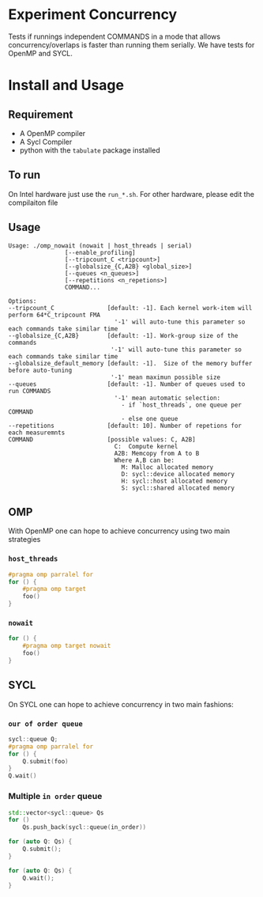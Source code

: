 # Experiment Concurrency


Tests if runnings independent COMMANDS in a mode that allows concurrency/overlaps is faster than running them serially.
We have tests for OpenMP and SYCL. 

# Install and Usage

## Requirement
- A OpenMP compiler
- A Sycl Compiler
- python with the `tabulate` package installed

## To run

On Intel hardware just use the `run_*.sh`. For other hardware, please edit the compilaiton file

## Usage
```
Usage: ./omp_nowait (nowait | host_threads | serial)
                [--enable_profiling]
                [--tripcount_C <tripcount>]
                [--globalsize_{C,A2B} <global_size>]
                [--queues <n_queues>]
                [--repetitions <n_repetions>]
                COMMAND...

Options:
--tripcount_C               [default: -1]. Each kernel work-item will perform 64*C_tripcount FMA
                              '-1' will auto-tune this parameter so each commands take similar time
--globalsize_{C,A2B}        [default: -1]. Work-group size of the commands
                             '-1' will auto-tune this parameter so each commands take similar time
--globalsize_default_memory [default: -1].  Size of the memory buffer before auto-tuning
                             '-1' mean maximun possible size
--queues                    [default: -1]. Number of queues used to run COMMANDS
                              '-1' mean automatic selection:
                                - if `host_threads`, one queue per COMMAND
                                - else one queue
--repetitions               [default: 10]. Number of repetions for each measuremnts
COMMAND                     [possible values: C, A2B]
                              C:  Compute kernel
                              A2B: Memcopy from A to B
                              Where A,B can be:
                                M: Malloc allocated memory
                                D: sycl::device allocated memory
                                H: sycl::host allocated memory
                                S: sycl::shared allocated memory

```

## OMP

With OpenMP one can hope to achieve concurrency using two main strategies 

### `host_threads`

```c++
#pragma omp parralel for
for () {
    #pragma omp target
    foo() 
}
```

### `nowait`

```c++
for () {
    #pragma omp target nowait
    foo()
}
```

## SYCL

On SYCL  one can hope to achieve concurrency in two main fashions:

### `our of order queue`

```c++
sycl::queue Q;
#pragma omp parralel for
for () {
    Q.submit(foo)
}
Q.wait()
```

### Multiple `in order` queue

```c++
std::vector<sycl::queue> Qs
for ()
    Qs.push_back(sycl::queue(in_order))

for (auto Q: Qs) {
    Q.submit();
}

for (auto Q: Qs) {
    Q.wait();
}
```
